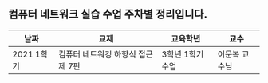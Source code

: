## 컴퓨터 네트워크 실습 수업 주차별 정리입니다.

| 날짜       | 교제                               | 교육학년         | 교수          |
| ---------- | ---------------------------------- | ---------------- | ------------- |
| 2021 1학기 | 컴퓨터 네트워킹 하향식 접근 제 7판 | 3학년 1학기 수업 | 이문복 교수님 |
